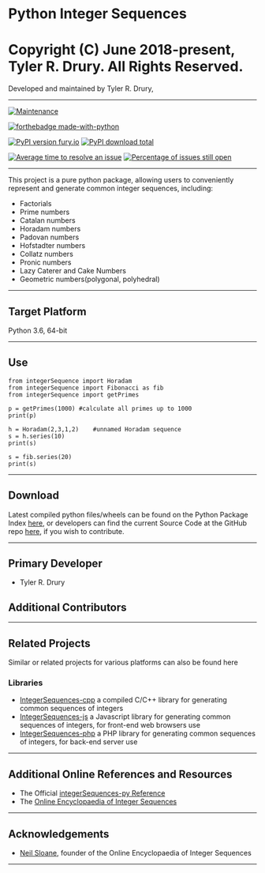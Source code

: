 # Python Integer Sequences
# Copyright (C) June 2018-present, Tyler R. Drury. All Rights Reserved.

Developed and maintained by Tyler R. Drury,


----

[![Maintenance](https://img.shields.io/badge/Maintained%3F-yes-green.svg)](https://github.com/vigilance91/integerSequences-py/graphs/commit-activity)

[![forthebadge made-with-python](http://ForTheBadge.com/images/badges/made-with-python.svg)](https://www.python.org/)

[![PyPI version fury.io](https://badge.fury.io/py/ansicolortags.svg)](https://pypi.python.org/project/integerSequence/)
[![PyPI download total](https://img.shields.io/pypi/dt/ansicolortags.svg)](https://pypi.org/project/integerSequence/)

[![Average time to resolve an issue](http://isitmaintained.com/badge/resolution/vigilance91/integerSequences-py.svg)](http://isitmaintained.com/project/vigilance91/integerSequences-py "Average time to resolve an issue")
[![Percentage of issues still open](http://isitmaintained.com/badge/open/vigilance91/integerSequences-py.svg)](http://isitmaintained.com/project/vigilance91/integerSequences-py "Percentage of issues still open")

----

This project is a pure python package,
allowing users to conveniently represent and generate common integer sequences, including:

* Factorials
* Prime numbers
* Catalan numbers
* Horadam numbers
* Padovan numbers
* Hofstadter numbers
* Collatz numbers
* Pronic numbers
* Lazy Caterer and Cake Numbers
* Geometric numbers(polygonal, polyhedral)

---

## Target Platform

Python 3.6, 64-bit

---

## Use

~~~~
from integerSequence import Horadam
from integerSequence import Fibonacci as fib
from integerSequence import getPrimes

p = getPrimes(1000) #calculate all primes up to 1000
print(p)

h = Horadam(2,3,1,2)    #unnamed Horadam sequence
s = h.series(10)
print(s)

s = fib.series(20)
print(s)

~~~~

---

## Download

Latest compiled python files/wheels can be found on the Python Package Index [here](),
or developers can find the current Source Code at the GitHub repo [here](),
if you wish to contribute.
    
---

## Primary Developer

* Tyler R. Drury


## Additional Contributors



---

## Related Projects

Similar or related projects for various platforms can also be found here

### Libraries

* [IntegerSequences-cpp]()  a compiled C/C++ library for generating common sequences of integers
* [IntegerSequences-js]()  a Javascript library for generating common sequences of integers, for front-end web browsers use
* [IntegerSequences-php]()  a PHP library for generating common sequences of integers, for back-end server use


---

## Additional Online References and Resources

* The Official [integerSequences-py Reference]()
* The [Online Encyclopaedia of Integer Sequences](https://oeis.org)

---

## Acknowledgements

* [Neil Sloane](http://neilsloane.com/), founder of the Online Encyclopaedia of Integer Sequences

---